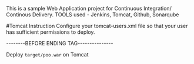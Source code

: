 This is a sample Web Application project for  Continuous Integration/ Continous Delivery.
TOOLS used - Jenkins, Tomcat, Github, Sonarqube

#Tomcat Instruction
Configure your tomcat-users.xml file so that your user has sufficient permissions to deploy.

<role rolename="manager-script"/>
<role rolename="manager-jmx"/>
<user username="tomcat" password="s3cret" roles="manager-script,manager-jmx"/>
<role rolename="admin-gui" />
<user username="admin" password="Nikkikutti123#" roles="manager-gui,admin-gui" />
--------BEFORE ENDING TAG---------------



Deploy ```target/poo.war``` on Tomcat
 

